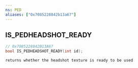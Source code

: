 ```yaml
---
ns: PED
aliases: ["0x7085228842b13a67"]
---
```

## IS_PEDHEADSHOT_READY

```c
// 0x7085228842B13A67
bool IS_PEDHEADSHOT_READY(int id);
```

```
returns whether the headshot texture is ready to be used
```
